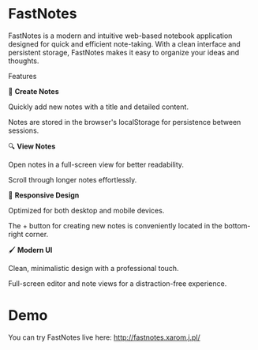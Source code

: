 # FastNotes
FastNotes is a modern and intuitive web-based notebook application designed for quick and efficient note-taking. 
With a clean interface and persistent storage, FastNotes makes it easy to organize your ideas and thoughts.

Features

📝 **Create Notes**


Quickly add new notes with a title and detailed content.

Notes are stored in the browser's localStorage for persistence between sessions.

🔍 **View Notes**

Open notes in a full-screen view for better readability.

Scroll through longer notes effortlessly.

📱 **Responsive Design**


Optimized for both desktop and mobile devices.

The + button for creating new notes is conveniently located in the bottom-right corner.

🖌️ **Modern UI**


Clean, minimalistic design with a professional touch.

Full-screen editor and note views for a distraction-free experience.

# Demo
You can try FastNotes live here: 
http://fastnotes.xarom.j.pl/
